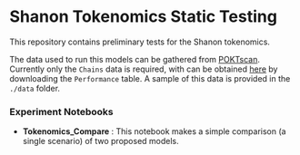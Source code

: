 # Shanon Tokenomics Static Testing

This repository contains preliminary tests for the Shanon tokenomics.

The data used to run this models can be gathered from [POKTscan](https://poktscan.com/). 
Currently only the `Chains` data is required, with can be obtained [here](https://poktscan.com/explore?tab=chains) by downloading the `Performance` table. A sample of this data is provided in the `./data` folder.

### Experiment Notebooks 
- **Tokenomics_Compare** : This notebook makes a simple comparison (a single scenario) of two proposed models.
